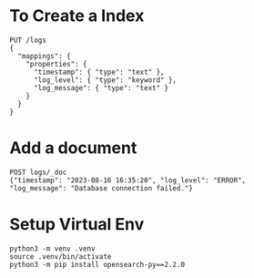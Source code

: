 # To Create a Index

```
PUT /logs
{
  "mappings": {
    "properties": {
      "timestamp": { "type": "text" },
      "log_level": { "type": "keyword" },
      "log_message": { "type": "text" }
    }
  }
}
```

# Add a document

```
POST logs/_doc
{"timestamp": "2023-08-16 16:35:20", "log_level": "ERROR", "log_message": "Database connection failed."}
```

# Setup Virtual Env

```
python3 -m venv .venv
source .venv/bin/activate
python3 -m pip install opensearch-py==2.2.0
```
